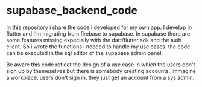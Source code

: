 # supabase_backend_code

In this repository i share the code i developed for my own app. I develop in flutter and I'm migrating from firebase to supabase.
In supabase there are some features missing expecially with the dart/flutter sdk and the auth client. So i wrote the functions i needed to handle my use cases. the code can be executed in the sql editor of the supabase admin panel.

Be aware this code reflect the design of a use case in which the users don't sign up by themeselves but there is somebody creating accounts. Immagine a workplace, users don't sign in, they just get an account from a sys admin.
